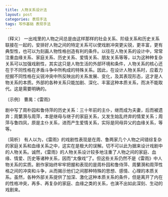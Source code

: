 ```yaml
---
title: 人物关系设计法
layout: post
categories: 表现手法
tags: 写作基础 表现手法
---
```


〔释义〕 一出戏里的人物之间总是由这样那样的社会关系、阶级关系和历史关系联接在一起的，安排好人物之间的特定关系可以使戏剧冲突更尖锐，更丰富，更有典型性，也可以为刻画人物性格创造有利的条件。以往在人物关系的设计中，常常注重血缘关系、家庭关系、历史关系、爱情关系、朋友关系等等，以为这种种复杂关系可以加强戏剧性，其实这只是人物生活的外部环境和条件，人物关系的核心还在于不同性格在矛盾斗争中所构成的特殊关系。因此，在设计人物关系时，应着力挖掘不同性格在尖锐冲突中所反映出的关系发展、变化，及其表现形态，这才是人物关系的本质。外部的各种关系只能加剧、深化、丰富这种本质关系，而决不能取代。这是需要明确的。

〔示例〕 曹禺：《雷雨》

剧中写了周朴园和鲁侍萍的历史关系：三十年前的主仆，继而成为夫妻，后而被遗弃；周蘩漪与周萍，本是继母与继子的家庭关系，又发生始乱终弃的情爱关系；周萍与鲁四凤，原是主仆关系，进而产生爱情关系，实际是同母异父的血缘关系，等等。

〔简析〕 有人以为，《雷雨》的戏剧性表现是在周、鲁两家几个人物之间错综复杂的家庭关系和血缘关系之中，这实在是极大的误解。切不可以此为据来设计戏剧中的人物关系。诚然，《雷雨》的人物关系设计较多地注重了人物之间的家庭、血缘、情爱、历史等诸种关系，因而“太像戏”了。但这些关系仍然不是《雷雨》中人物关系的实质。剧作家始终牢牢把握和表现的是周朴园和鲁侍萍、周蘩漪和周萍性格之间的冲突和斗争，从而揭示他们之间那种特殊的思想、感情、心理的本质关系。虽然，各种外部关系提供了加深、激化这种本质关系的条件，但是离开了内在的性格冲突，再多、再复杂的家庭、血缘之类的关系，也演不出如此深刻、生动的戏剧来。 